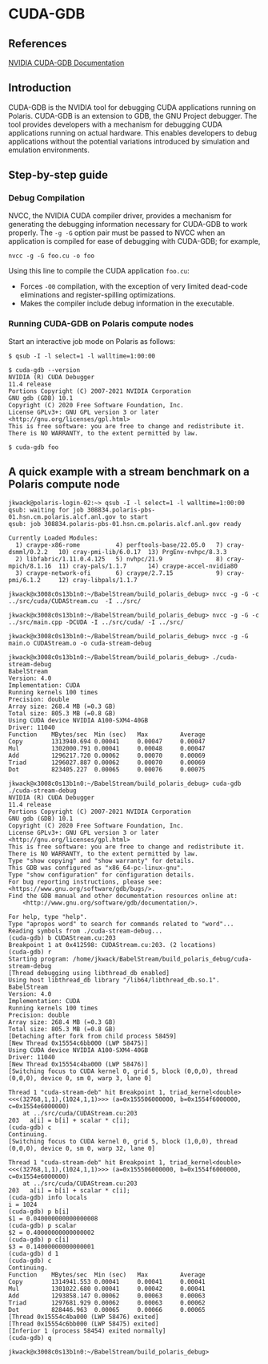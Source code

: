 # CUDA-GDB

## References  
[NVIDIA CUDA-GDB Documentation](https://docs.nvidia.com/cuda/cuda-gdb/index.html)  

## Introduction
CUDA-GDB is the NVIDIA tool for debugging CUDA applications running on Polaris. CUDA-GDB is an extension to GDB, the GNU Project debugger. The tool provides developers with a mechanism for debugging CUDA applications running on actual hardware. This enables developers to debug applications without the potential variations introduced by simulation and emulation environments.

## Step-by-step guide
### Debug Compilation
NVCC, the NVIDIA CUDA compiler driver, provides a mechanism for generating the debugging information necessary for CUDA-GDB to work properly. The `-g -G` option pair must be passed to NVCC when an application is compiled for ease of debugging with CUDA-GDB; for example,
```
nvcc -g -G foo.cu -o foo
```
Using this line to compile the CUDA application `foo.cu`:
* Forces `-O0` compilation, with the exception of very limited dead-code eliminations and register-spilling optimizations.
* Makes the compiler include debug information in the executable.

### Running CUDA-GDB on Polaris compute nodes
Start an interactive job mode on Polaris as follows:  
```
$ qsub -I -l select=1 -l walltime=1:00:00

$ cuda-gdb --version
NVIDIA (R) CUDA Debugger
11.4 release
Portions Copyright (C) 2007-2021 NVIDIA Corporation
GNU gdb (GDB) 10.1
Copyright (C) 2020 Free Software Foundation, Inc.
License GPLv3+: GNU GPL version 3 or later <http://gnu.org/licenses/gpl.html>
This is free software: you are free to change and redistribute it.
There is NO WARRANTY, to the extent permitted by law.

$ cuda-gdb foo
```

## A quick example with a stream benchmark on a Polaris compute node

```
jkwack@polaris-login-02:~> qsub -I -l select=1 -l walltime=1:00:00
qsub: waiting for job 308834.polaris-pbs-01.hsn.cm.polaris.alcf.anl.gov to start
qsub: job 308834.polaris-pbs-01.hsn.cm.polaris.alcf.anl.gov ready

Currently Loaded Modules:
  1) craype-x86-rome          4) perftools-base/22.05.0   7) cray-dsmml/0.2.2   10) cray-pmi-lib/6.0.17  13) PrgEnv-nvhpc/8.3.3
  2) libfabric/1.11.0.4.125   5) nvhpc/21.9               8) cray-mpich/8.1.16  11) cray-pals/1.1.7      14) craype-accel-nvidia80
  3) craype-network-ofi       6) craype/2.7.15            9) cray-pmi/6.1.2     12) cray-libpals/1.1.7

jkwack@x3008c0s13b1n0:~/BabelStream/build_polaris_debug> nvcc -g -G -c ../src/cuda/CUDAStream.cu  -I ../src/

jkwack@x3008c0s13b1n0:~/BabelStream/build_polaris_debug> nvcc -g -G -c ../src/main.cpp -DCUDA -I ../src/cuda/ -I ../src/

jkwack@x3008c0s13b1n0:~/BabelStream/build_polaris_debug> nvcc -g -G main.o CUDAStream.o -o cuda-stream-debug

jkwack@x3008c0s13b1n0:~/BabelStream/build_polaris_debug> ./cuda-stream-debug 
BabelStream
Version: 4.0
Implementation: CUDA
Running kernels 100 times
Precision: double
Array size: 268.4 MB (=0.3 GB)
Total size: 805.3 MB (=0.8 GB)
Using CUDA device NVIDIA A100-SXM4-40GB
Driver: 11040
Function    MBytes/sec  Min (sec)   Max         Average     
Copy        1313940.694 0.00041     0.00047     0.00047     
Mul         1302000.791 0.00041     0.00048     0.00047     
Add         1296217.720 0.00062     0.00070     0.00069     
Triad       1296027.887 0.00062     0.00070     0.00069     
Dot         823405.227  0.00065     0.00076     0.00075     

jkwack@x3008c0s13b1n0:~/BabelStream/build_polaris_debug> cuda-gdb ./cuda-stream-debug 
NVIDIA (R) CUDA Debugger
11.4 release
Portions Copyright (C) 2007-2021 NVIDIA Corporation
GNU gdb (GDB) 10.1
Copyright (C) 2020 Free Software Foundation, Inc.
License GPLv3+: GNU GPL version 3 or later <http://gnu.org/licenses/gpl.html>
This is free software: you are free to change and redistribute it.
There is NO WARRANTY, to the extent permitted by law.
Type "show copying" and "show warranty" for details.
This GDB was configured as "x86_64-pc-linux-gnu".
Type "show configuration" for configuration details.
For bug reporting instructions, please see:
<https://www.gnu.org/software/gdb/bugs/>.
Find the GDB manual and other documentation resources online at:
    <http://www.gnu.org/software/gdb/documentation/>.

For help, type "help".
Type "apropos word" to search for commands related to "word"...
Reading symbols from ./cuda-stream-debug...
(cuda-gdb) b CUDAStream.cu:203
Breakpoint 1 at 0x412598: CUDAStream.cu:203. (2 locations)
(cuda-gdb) r      
Starting program: /home/jkwack/BabelStream/build_polaris_debug/cuda-stream-debug 
[Thread debugging using libthread_db enabled]
Using host libthread_db library "/lib64/libthread_db.so.1".
BabelStream
Version: 4.0
Implementation: CUDA
Running kernels 100 times
Precision: double
Array size: 268.4 MB (=0.3 GB)
Total size: 805.3 MB (=0.8 GB)
[Detaching after fork from child process 58459]
[New Thread 0x15554c6bb000 (LWP 58475)]
Using CUDA device NVIDIA A100-SXM4-40GB
Driver: 11040
[New Thread 0x15554c4ba000 (LWP 58476)]
[Switching focus to CUDA kernel 0, grid 5, block (0,0,0), thread (0,0,0), device 0, sm 0, warp 3, lane 0]

Thread 1 "cuda-stream-deb" hit Breakpoint 1, triad_kernel<double><<<(32768,1,1),(1024,1,1)>>> (a=0x155506000000, b=0x1554f6000000, c=0x1554e6000000)
    at ../src/cuda/CUDAStream.cu:203
203   a[i] = b[i] + scalar * c[i];
(cuda-gdb) c
Continuing.
[Switching focus to CUDA kernel 0, grid 5, block (1,0,0), thread (0,0,0), device 0, sm 0, warp 32, lane 0]

Thread 1 "cuda-stream-deb" hit Breakpoint 1, triad_kernel<double><<<(32768,1,1),(1024,1,1)>>> (a=0x155506000000, b=0x1554f6000000, c=0x1554e6000000)
    at ../src/cuda/CUDAStream.cu:203
203   a[i] = b[i] + scalar * c[i];
(cuda-gdb) info locals
i = 1024
(cuda-gdb) p b[i]
$1 = 0.040000000000000008
(cuda-gdb) p scalar
$2 = 0.40000000000000002
(cuda-gdb) p c[i]
$3 = 0.14000000000000001
(cuda-gdb) d 1
(cuda-gdb) c
Continuing.
Function    MBytes/sec  Min (sec)   Max         Average     
Copy        1314941.553 0.00041     0.00041     0.00041     
Mul         1301022.680 0.00041     0.00042     0.00041     
Add         1293858.147 0.00062     0.00063     0.00063     
Triad       1297681.929 0.00062     0.00063     0.00062     
Dot         828446.963  0.00065     0.00066     0.00065     
[Thread 0x15554c4ba000 (LWP 58476) exited]
[Thread 0x15554c6bb000 (LWP 58475) exited]
[Inferior 1 (process 58454) exited normally]
(cuda-gdb) q

jkwack@x3008c0s13b1n0:~/BabelStream/build_polaris_debug> 
```